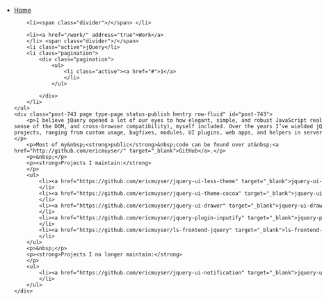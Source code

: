 <div class="jspPane" style="padding: 0px; top: 0px; width: 881px;">
    <ul class="breadcrumb">
        <li><a href="/" address="true">Home</a>
        </li>

        <li><span class="divider">/</span> </li>

        <li><a href="/work/" address="true">Work</a>
        </li> <span class="divider">/</span>
        <li class="active">jQuery</li>
        <li class="pagination">
            <div class="pagination">
                <ul>
                    <li class="active"><a href="#">1</a>
                    </li>
                </ul>

            </div>
        </li>
    </ul>
    <div class="post-743 page type-page status-publish hentry row-fluid" id="post-743">
        <p>I believe jQuery opened a lot of our eyes to how elegant, simple, and robust JavaScript really could be (in the sense of the DOM, and cross-browser compatibility), myself included. Over the years I’ve wielded jQuery in many projects, ranging from custom usage, bugfixes, modules, UI plugins, web apps, and helpers in server-side programming.</p>
        <p>Most of my&nbsp;<strong>public</strong>&nbsp;code can be found over at&nbsp;<a href="http://github.com/ericmuyser/" target="_blank">GitHub</a>.</p>
        <p>&nbsp;</p>
        <p><strong>Projects I maintain:</strong>
        </p>
        <ul>
            <li><a href="https://github.com/ericmuyser/jquery-ui-less-theme" target="_blank">jquery-ui-less-theme</a>
            </li>
            <li><a href="https://github.com/ericmuyser/jquery-ui-theme-cocoa" target="_blank">jquery-ui-theme-cocoa</a>
            </li>
            <li><a href="https://github.com/ericmuyser/jquery-ui-drawer" target="_blank">jquery-ui-drawer</a>
            </li>
            <li><a href="https://github.com/ericmuyser/jquery-plugin-inputify" target="_blank">jquery-plugin-inputify</a>
            </li>
            <li><a href="https://github.com/ericmuyser/ls-frontend-jquery" target="_blank">ls-frontend-jquery</a>
            </li>
        </ul>
        <p>&nbsp;</p>
        <p><strong>Projects I no longer maintain:</strong>
        </p>
        <ul>
            <li><a href="https://github.com/ericmuyser/jquery-ui-notification" target="_blank">jquery-ui-notification</a>
            </li>
        </ul>
    </div>
</div>
